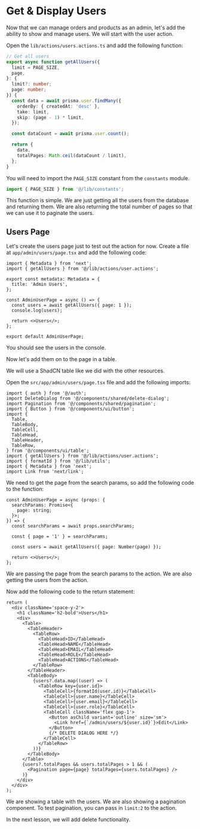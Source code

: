 # Get & Display Users

Now that we can manage orders and products as an admin, let's add the ability to show and manage users. We will start with the user action.

Open the `lib/actions/users.actions.ts` and add the following function:

```ts
// Get all users
export async function getAllUsers({
  limit = PAGE_SIZE,
  page,
}: {
  limit?: number;
  page: number;
}) {
  const data = await prisma.user.findMany({
    orderBy: { createdAt: 'desc' },
    take: limit,
    skip: (page - 1) * limit,
  });

  const dataCount = await prisma.user.count();

  return {
    data,
    totalPages: Math.ceil(dataCount / limit),
  };
}
```

You will need to import the `PAGE_SIZE` constant from the `constants` module.

```ts
import { PAGE_SIZE } from '@/lib/constants';
```

This function is simple. We are just getting all the users from the database and returning them. We are also returning the total number of pages so that we can use it to paginate the users.

## Users Page

Let's create the users page just to test out the action for now. Create a file at `app/admin/users/page.tsx` and add the following code:

```tsx
import { Metadata } from 'next';
import { getAllUsers } from '@/lib/actions/user.actions';

export const metadata: Metadata = {
  title: 'Admin Users',
};

const AdminUserPage = async () => {
  const users = await getAllUsers({ page: 1 });
  console.log(users);

  return <>Users</>;
};

export default AdminUserPage;
```

You should see the users in the console.

Now let's add them on to the page in a table.

We will use a ShadCN table like we did with the other resources.

Open the `src/app/admin/users/page.tsx` file and add the following imports:

```tsx
import { auth } from '@/auth';
import DeleteDialog from '@/components/shared/delete-dialog';
import Pagination from '@/components/shared/pagination';
import { Button } from '@/components/ui/button';
import {
  Table,
  TableBody,
  TableCell,
  TableHead,
  TableHeader,
  TableRow,
} from '@/components/ui/table';
import { getAllUsers } from '@/lib/actions/user.actions';
import { formatId } from '@/lib/utils';
import { Metadata } from 'next';
import Link from 'next/link';
```

We need to get the page from the search params, so add the following code to the function:

```tsx
const AdminUserPage = async (props: {
  searchParams: Promise<{
    page: string;
  }>;
}) => {
  const searchParams = await props.searchParams;

  const { page = '1' } = searchParams;

  const users = await getAllUsers({ page: Number(page) });

  return <>Users</>;
};
```

We are passing the page from the search params to the action. We are also getting the users from the action.

Now add the following code to the return statement:

```tsx
return (
  <div className='space-y-2'>
    <h1 className='h2-bold'>Users</h1>
    <div>
      <Table>
        <TableHeader>
          <TableRow>
            <TableHead>ID</TableHead>
            <TableHead>NAME</TableHead>
            <TableHead>EMAIL</TableHead>
            <TableHead>ROLE</TableHead>
            <TableHead>ACTIONS</TableHead>
          </TableRow>
        </TableHeader>
        <TableBody>
          {users?.data.map((user) => (
            <TableRow key={user.id}>
              <TableCell>{formatId(user.id)}</TableCell>
              <TableCell>{user.name}</TableCell>
              <TableCell>{user.email}</TableCell>
              <TableCell>{user.role}</TableCell>
              <TableCell className='flex gap-1'>
                <Button asChild variant='outline' size='sm'>
                  <Link href={`/admin/users/${user.id}`}>Edit</Link>
                </Button>
                {/* DELETE DIALOG HERE */}
              </TableCell>
            </TableRow>
          ))}
        </TableBody>
      </Table>
      {users?.totalPages && users.totalPages > 1 && (
        <Pagination page={page} totalPages={users.totalPages} />
      )}
    </div>
  </div>
);
```

We are showing a table with the users. We are also showing a pagination component. To test pagination, you can pass in `limit:2` to the action.

In the next lesson, we will add delete functionality.

